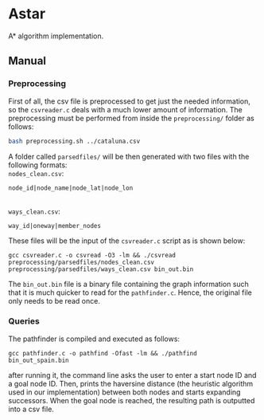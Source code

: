 # Astar
A* algorithm implementation.
## Manual
### Preprocessing
First of all, the csv file is preprocessed to get just the needed information, so the `csvreader.c` deals with a much lower amount of information. The preprocessing must be performed from inside the `preprocessing/` folder as follows:
```bash
bash preprocessing.sh ../cataluna.csv
```
A folder called `parsedfiles/` will be then generated with two files with the following formats:
\
`nodes_clean.csv`:
```
node_id|node_name|node_lat|node_lon
```
\
`ways_clean.csv`:
```
way_id|oneway|member_nodes
```

These files will be the input of the `csvreader.c` script as is shown below:
```
gcc csvreader.c -o csvread -O3 -lm && ./csvread preprocessing/parsedfiles/nodes_clean.csv preprocessing/parsedfiles/ways_clean.csv bin_out.bin
```
The `bin_out.bin` file is a binary file containing the graph information such that it is much quicker to read for the `pathfinder.c`. Hence, the original file only needs to be read once.
### Queries
The pathfinder is compiled and executed as follows:
```
gcc pathfinder.c -o pathfind -Ofast -lm && ./pathfind bin_out_spain.bin
```
after running it, the command line asks the user to enter a start node ID and a goal node ID. Then, prints the haversine distance (the heuristic algorithm used in our implementation) between both nodes and starts expanding successors. When the goal node is reached, the resulting path is outputted into a csv file.

